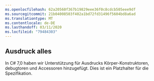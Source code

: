 ```yaml
---
ms.openlocfilehash: 62a20560f367b19829eee36f0c8cdcb505eee9df
ms.sourcegitcommit: 21b04008503f402a1bd72fd31496f5604bd8a6ad
ms.translationtype: MT
ms.contentlocale: de-DE
ms.lasthandoff: 03/11/2020
ms.locfileid: "79484303"
---
```

## <a name="expression-bodied-everything"></a>Ausdruck alles

In C# 7,0 haben wir Unterstützung für Ausdrucks Körper-Konstruktoren, debugtoren und Accessoren hinzugefügt.  Dies ist ein Platzhalter für die Spezifikation.
